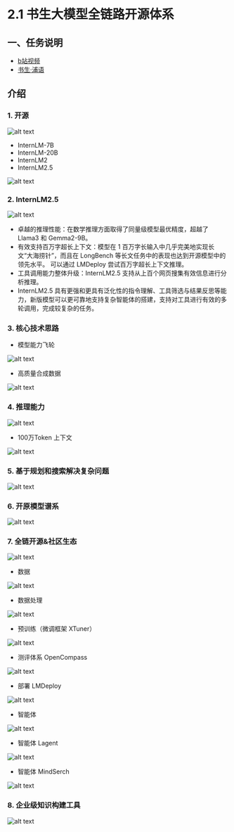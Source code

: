 # 2.1 书生大模型全链路开源体系

## 一、任务说明

- [b站视频](https://www.bilibili.com/video/BV18142187g5/)
- [书生·浦语](https://internlm.intern-ai.org.cn/)

##  介绍

### 1. 开源

![alt text](image-38.png)
- InternLM-7B
- InternLM-20B
- InternLM2
- InternLM2.5

![alt text](image-39.png)

### 2. InternLM2.5

![alt text](image-40.png)

- 卓越的推理性能：在数学推理方面取得了同量级模型最优精度，超越了 Llama3 和 Gemma2-9B。
- 有效支持百万字超长上下文：模型在 1 百万字长输入中几乎完美地实现长文“大海捞针”，而且在 LongBench 等长文任务中的表现也达到开源模型中的领先水平。 可以通过 LMDeploy 尝试百万字超长上下文推理。
- 工具调用能力整体升级：InternLM2.5 支持从上百个网页搜集有效信息进行分析推理。
- InternLM2.5 具有更强和更具有泛化性的指令理解、工具筛选与结果反思等能力，新版模型可以更可靠地支持复杂智能体的搭建，支持对工具进行有效的多轮调用，完成较复杂的任务。

### 3. 核心技术思路

-  模型能力飞轮

![alt text](image-41.png)

- 高质量合成数据

![alt text](image-42.png)

### 4. 推理能力

![alt text](image-43.png)

- 100万Token 上下文

![alt text](image-44.png)

### 5. 基于规划和搜索解决复杂问题

![alt text](image-45.png)

### 6. 开原模型谱系

![alt text](image-46.png)

### 7. 全链开源&社区生态

![alt text](image-47.png)

- 数据

![alt text](image-48.png)

- 数据处理

![alt text](image-49.png)

- 预训练（微调框架 XTuner）

![alt text](image-50.png)

- 测评体系 OpenCompass

![alt text](image-51.png)

- 部署 LMDeploy

![alt text](image-52.png)

- 智能体 

![alt text](image-53.png)

- 智能体  Lagent
    
![alt text](image-54.png)

- 智能体 MindSerch

![alt text](image-55.png)

### 8. 企业级知识构建工具

![alt text](image-56.png)